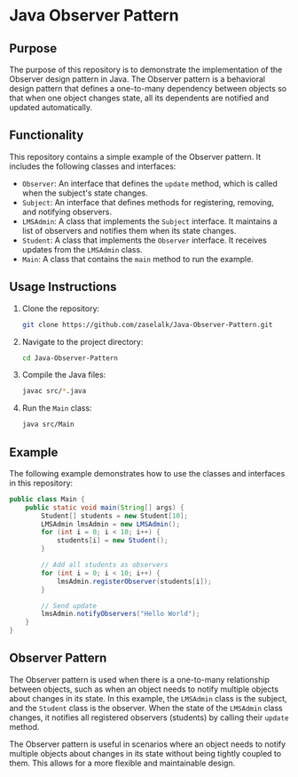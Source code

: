# Java Observer Pattern

## Purpose

The purpose of this repository is to demonstrate the implementation of the Observer design pattern in Java. The Observer pattern is a behavioral design pattern that defines a one-to-many dependency between objects so that when one object changes state, all its dependents are notified and updated automatically.

## Functionality

This repository contains a simple example of the Observer pattern. It includes the following classes and interfaces:

- `Observer`: An interface that defines the `update` method, which is called when the subject's state changes.
- `Subject`: An interface that defines methods for registering, removing, and notifying observers.
- `LMSAdmin`: A class that implements the `Subject` interface. It maintains a list of observers and notifies them when its state changes.
- `Student`: A class that implements the `Observer` interface. It receives updates from the `LMSAdmin` class.
- `Main`: A class that contains the `main` method to run the example.

## Usage Instructions

1. Clone the repository:
   ```sh
   git clone https://github.com/zaselalk/Java-Observer-Pattern.git
   ```
2. Navigate to the project directory:
   ```sh
   cd Java-Observer-Pattern
   ```
3. Compile the Java files:
   ```sh
   javac src/*.java
   ```
4. Run the `Main` class:
   ```sh
   java src/Main
   ```

## Example

The following example demonstrates how to use the classes and interfaces in this repository:

```java
public class Main {
    public static void main(String[] args) {
        Student[] students = new Student[10];
        LMSAdmin lmsAdmin = new LMSAdmin();
        for (int i = 0; i < 10; i++) {
            students[i] = new Student();
        }

        // Add all students as observers
        for (int i = 0; i < 10; i++) {
            lmsAdmin.registerObserver(students[i]);
        }

        // Send update
        lmsAdmin.notifyObservers("Hello World");
    }
}
```

## Observer Pattern

The Observer pattern is used when there is a one-to-many relationship between objects, such as when an object needs to notify multiple objects about changes in its state. In this example, the `LMSAdmin` class is the subject, and the `Student` class is the observer. When the state of the `LMSAdmin` class changes, it notifies all registered observers (students) by calling their `update` method.

The Observer pattern is useful in scenarios where an object needs to notify multiple objects about changes in its state without being tightly coupled to them. This allows for a more flexible and maintainable design.
